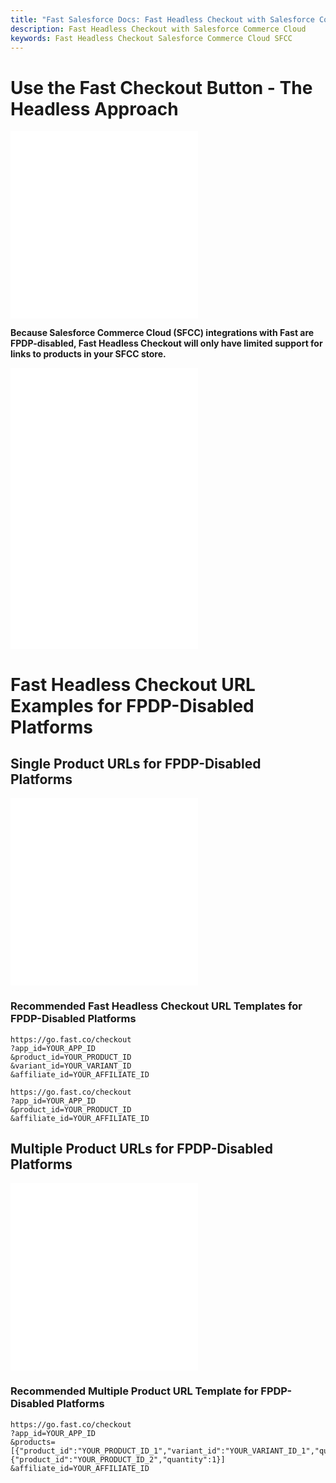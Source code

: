 ```yaml
---
title: "Fast Salesforce Docs: Fast Headless Checkout with Salesforce Commerce Cloud"
description: Fast Headless Checkout with Salesforce Commerce Cloud
keywords: Fast Headless Checkout Salesforce Commerce Cloud SFCC
---
```


# Use the Fast Checkout Button - The Headless Approach

<embed src="/reusables/for-developers/_platform_headless_all_headless_intro.md" />

<embed src="/reusables/for-developers/_platform_headless_all_headless_intro_difference_fpdp_enabled_vs_disabled.md" />

**Because Salesforce Commerce Cloud (SFCC) integrations with Fast are FPDP-disabled, Fast Headless Checkout will only have limited support for links to products in your SFCC store.**

<embed src="/reusables/for-developers/_platform_headless_fpdp_disabled_banner_support_recommendation.md" />

<embed src="/reusables/for-developers/_platform_headless_all_requirement_catalog_integration.md" />

<embed src="/reusables/for-developers/_platform_headless_all_table_url_parameters_and_html_attributes.md" />

# Fast Headless Checkout URL Examples for FPDP-Disabled Platforms

## Single Product URLs for FPDP-Disabled Platforms

<embed src="/reusables/for-developers/_platform_headless_sfcc_restrictions.md" />

<embed src="/reusables/for-developers/_platform_headless_fpdp_disabled_url_examples_single.md" />

### Recommended Fast Headless Checkout URL Templates for FPDP-Disabled Platforms

```http Template Fast Headless Checkout URL for Specific Product Variant
https://go.fast.co/checkout
?app_id=YOUR_APP_ID
&product_id=YOUR_PRODUCT_ID
&variant_id=YOUR_VARIANT_ID
&affiliate_id=YOUR_AFFILIATE_ID
```

```http Template Fast Headless Checkout URL for Product with Only 1 Variant
https://go.fast.co/checkout
?app_id=YOUR_APP_ID
&product_id=YOUR_PRODUCT_ID
&affiliate_id=YOUR_AFFILIATE_ID
```

## Multiple Product URLs for FPDP-Disabled Platforms

<embed src="/reusables/for-developers/_platform_headless_sfcc_restrictions.md" />

<embed src="/reusables/for-developers/_platform_headless_fpdp_disabled_url_examples_multiple.md" />

### Recommended Multiple Product URL Template for FPDP-Disabled Platforms

```http Template Fast Headless Checkout URL for Multi-Variant Product and Single-Variant Product
https://go.fast.co/checkout
?app_id=YOUR_APP_ID
&products=[{"product_id":"YOUR_PRODUCT_ID_1","variant_id":"YOUR_VARIANT_ID_1","quantity":1},{"product_id":"YOUR_PRODUCT_ID_2","quantity":1}]
&affiliate_id=YOUR_AFFILIATE_ID
```
